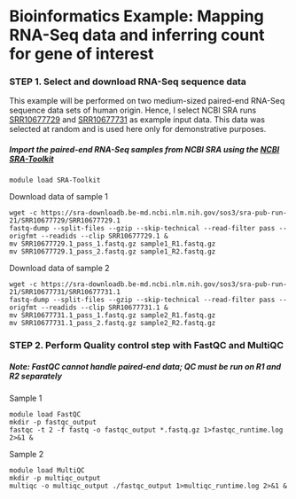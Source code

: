 Bioinformatics Example: Mapping RNA-Seq data and inferring count for gene of interest
=====================================================================================

### STEP 1. Select and download RNA-Seq sequence data
This example will be performed on two medium-sized paired-end RNA-Seq sequence data sets of human origin. Hence, I select NCBI SRA runs [SRR10677729](https://www.ncbi.nlm.nih.gov/sra/?term=SRR10677729) and [SRR10677731](https://www.ncbi.nlm.nih.gov/sra/?term=SRR10677731) as example input data. This data was selected at random and is used here only for demonstrative purposes.

#####  Import the paired-end RNA-Seq samples from NCBI SRA using the [NCBI SRA-Toolkit](https://github.com/ncbi/sra-tools)
```
module load SRA-Toolkit
```

Download data of sample 1
```
wget -c https://sra-downloadb.be-md.ncbi.nlm.nih.gov/sos3/sra-pub-run-21/SRR10677729/SRR10677729.1
fastq-dump --split-files --gzip --skip-technical --read-filter pass --origfmt --readids --clip SRR10677729.1 &
mv SRR10677729.1_pass_1.fastq.gz sample1_R1.fastq.gz
mv SRR10677729.1_pass_2.fastq.gz sample1_R2.fastq.gz
```

Download data of sample 2
```
wget -c https://sra-downloadb.be-md.ncbi.nlm.nih.gov/sos3/sra-pub-run-21/SRR10677731/SRR10677731.1
fastq-dump --split-files --gzip --skip-technical --read-filter pass --origfmt --readids --clip SRR10677731.1 &
mv SRR10677731.1_pass_1.fastq.gz sample2_R1.fastq.gz
mv SRR10677731.1_pass_2.fastq.gz sample2_R2.fastq.gz
```

### STEP 2. Perform Quality control step with FastQC and MultiQC

##### Note: FastQC cannot handle paired-end data; QC must be run on R1 and R2 separately

Sample 1
```
module load FastQC
mkdir -p fastqc_output
fastqc -t 2 -f fastq -o fastqc_output *.fastq.gz 1>fastqc_runtime.log 2>&1 &
```

Sample 2
```
module load MultiQC
mkdir -p multiqc_output
multiqc -o multiqc_output ./fastqc_output 1>multiqc_runtime.log 2>&1 &
```
